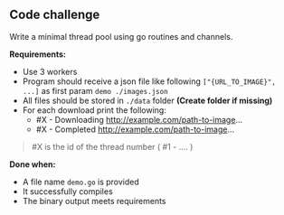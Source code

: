 ## Code challenge 
Write a minimal thread pool using go routines and channels.

**Requirements:**
- Use 3 workers
- Program should receive a json file like following `["{URL_TO_IMAGE}", ...]` as first param `demo ./images.json`
- All files should be stored in `./data` folder __(Create folder if missing)__
- For each download print the following:
  - #X - Downloading http://example.com/path-to-image...
  - #X - Completed http://example.com/path-to-image...

> #X is the id of the thread number ( #1 - .... )

**Done when:**
- A file name `demo.go` is provided
- It successfully compiles
- The binary output meets requirements